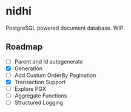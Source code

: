 # nidhi

PostgreSQL powered document database. WIP.

## Roadmap

- [ ] Parent and Id autogenerate
- [x] Generation
- [ ] Add Custum OrderBy Pagination
- [x] Transaction Support
- [ ] Explore PGX
- [ ] Aggregate Functions
- [ ] Structured Logging